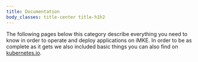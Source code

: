 ```yaml
---
title: Documentation
body_classes: title-center title-h1h2
---
```


The following pages below this category describe everything you need to
know in order to operate and deploy applications on iMKE. In order to be
as complete as it gets we also included basic things you can also find on
[kubernetes.io](kubernetes.io).